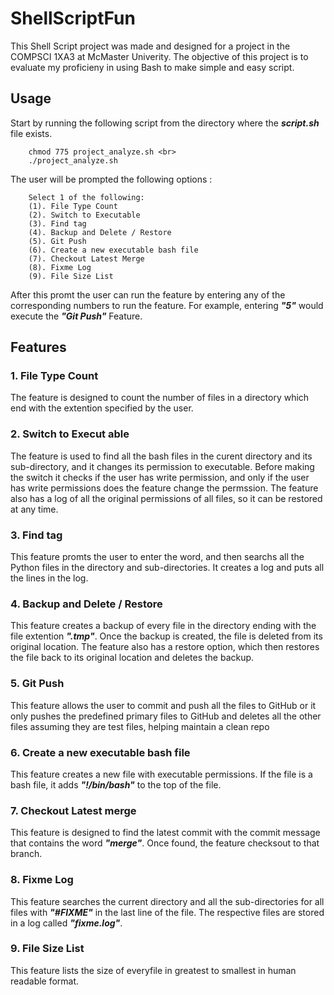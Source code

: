 # ShellScriptFun 

This Shell Script project was made and designed for a project in the COMPSCI 1XA3 at McMaster Univerity. The objective of this project is to evaluate my proficieny in using Bash to make simple and easy script. 
<br>

## Usage 
Start by running the following script from the directory where the ***script.sh*** file exists. 
        
        chmod 775 project_analyze.sh <br>
        ./project_analyze.sh
   The user will be prompted the following options :

        Select 1 of the following: 
        (1). File Type Count 
        (2). Switch to Executable
        (3). Find tag
        (4). Backup and Delete / Restore
        (5). Git Push 
        (6). Create a new executable bash file 
        (7). Checkout Latest Merge 
        (8). Fixme Log
        (9). File Size List 


   After this promt the user can run the feature by entering any of the corresponding numbers to run the feature. For example, entering ***"5"*** would execute the ***"Git Push"*** Feature. <br>

   ## Features

   ### 1. File Type Count 
   The feature is designed to count the number of files in a directory which end with the extention specified by the user. <br>
   ### 2. Switch to Execut able 
   The feature is used to find all the bash files in the curent directory and its sub-directory, and it changes its permission to executable. Before making the switch it checks if the user has write permission, and only if the user has write permissions does the feature change the permssion. The feature also has a log of all the original permissions of all files, so it can be restored at any time.<br>
   ### 3. Find tag 
   This feature promts the user to enter the word, and then searchs all the Python files in the directory and sub-directories. It creates a log and puts all the lines in the log.<br>
   ### 4. Backup and Delete / Restore 
   This feature creates a backup of every file in the directory ending with the file extention ***".tmp"***. Once the backup is created, the file is deleted from its original location. The feature also has a restore option, which then restores the file back to its original location and deletes the backup.<br>
   ### 5. Git Push 
   This feature allows the user to commit and push all the files to GitHub or it only pushes the predefined primary files to GitHub and deletes all the other files assuming they are test files, helping maintain a clean repo<br>
   ### 6. Create a new executable bash file 
   This feature creates a new file with executable permissions. If the file is a bash file, it adds ***"!/bin/bash"*** to the top of the file.<br>
   ### 7. Checkout Latest merge
   This feature is designed to find the latest commit with the commit message that contains the word ***"merge"***. Once found, the feature checksout to that branch.<br>
   ### 8. Fixme Log 
   This feature searches the current directory and all the sub-directories for all files with ***"#FIXME"*** in the last line of the file. The respective files are stored in a log called ***"fixme.log"***.<br>
   ### 9. File Size List 
   This feature lists the size of everyfile in greatest to smallest in human readable format.<br>  
